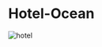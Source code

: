 # Hotel-Ocean
![hotel](https://user-images.githubusercontent.com/107277624/217725026-8c20f89c-b9c3-40dd-8c07-6805501a0e6f.jpg)
